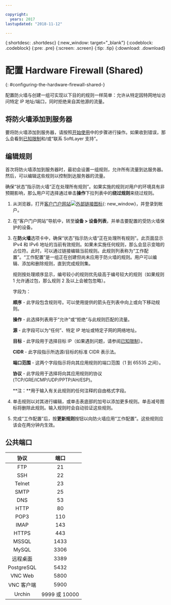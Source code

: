 ```yaml
---

copyright:
  years: 2017
lastupdated: "2018-11-12"

---
```


{:shortdesc: .shortdesc}
{:new_window: target="_blank"}
{:codeblock: .codeblock}
{:pre: .pre}
{:screen: .screen}
{:tip: .tip}
{:download: .download}

# 配置 Hardware Firewall (Shared)
{: #configuring-the-hardware-firewall-shared-}

配置防火墙与创建一组可实现以下目的的规则一样简单：允许从特定因特网地址访问特定 IP 地址/端口，同时拒绝来自其他源的流量。

## 将防火墙添加到服务器

要将防火墙添加到服务器，请按照[开始使用](/docs/infrastructure/hardware-firewall-shared?topic=hardware-firewall-shared-getting-started-with-hardware-firewall-shared)中的步骤进行操作。如果收到错误，那么会看到[已知限制](/docs/infrastructure/hardware-firewall-shared?topic=hardware-firewall-shared-known-limitations-with-hardware-firewall-shared-)和/或“联系 SoftLayer 支持”。

## 编辑规则

首次将防火墙添加到服务器时，最初会设置一组规则，允许所有流量到达服务器。然后，可以编辑这些规则以控制到达服务器的流量。

确保“状态”指示防火墙“正在处理所有规则”。如果实施的规则对用户的环境具有非预期影响，那么用户可选择通过单击**操作**下拉列表中的**绕过规则**来绕过规则。

1. 从浏览器，打开[客户门户网站![外部链接图标](../../icons/launch-glyph.svg "外部链接图标")](https://control.softlayer.com/){: new_window}，并登录到帐户。
2. 在“客户门户网站”导航中，转至**设备 > 设备列表**，并单击要配置的受防火墙保护的设备。
3. 在**防火墙**选项卡中，确保“状态”指示防火墙“正在处理所有规则”。此页面显示 IPv4 和 IPv6 地址的当前有效规则。如果未实施任何规则，那么会显示变暗的占位符。此时，可以通过链接编辑当前规则。此规则列表称为“工作配置”。“工作配置”是一组正在创建但尚未应用于防火墙的规则。用户可以编辑、添加和删除规则，直到完成规则集。 

     规则按处理顺序显示，编号较小的规则优先级高于编号较大的规则（如果规则 1 允许通过包，那么规则 2 及以上会被包忽略）。
     
     字段为：

      **顺序** - 此字段包含规则号。可以使用提供的箭头在列表中向上或向下移动规则。
      
      **操作** - 此选择列表用于“允许”或“拒绝”与此规则匹配的流量。
      
      **源** - 此字段可以为“任何”、特定 IP 地址或特定子网的网络地址。
      
      **目标** - 此字段用于选择目标 IP（如果遇到问题，请参阅[已知限制](/docs/infrastructure/hardware-firewall-shared?topic=hardware-firewall-shared-known-limitations-with-hardware-firewall-shared-)）。
      
      **CIDR** - 此字段指示所选源/目标的标准 CIDR 表示法。
      
      **端口范围** - 这两个字段指示将向其应用规则的端口范围（1 到 65535 之间）。
      
      **协议** - 此字段用于选择将向其应用规则的协议 (TCP/GRE/ICMP/UDP/PPTP/AH/ESP)。
      
      **注：**用于输入有关此规则的任何注释的自由格式字段。

4. 单击规则以对其进行编辑，或单击表底部的加号以添加更多规则。单击减号图标将删除此规则。输入规则时会自动验证这些规则。
5. 完成“工作配置”后，按**更新规则**按钮以向防火墙应用“工作配置”。这些规则应该会在两分钟内生效。

## 公共端口

|协议 |端口|
| :-----: | :-----: |
|FTP|21 |
|SSH |22 |
|Telnet |23 |
|SMTP |25|
|DNS |53 |
|HTTP |80 |
|POP3 |110 |
|IMAP |143 |
|HTTPS |443 |
|MSSQL |1433 |
|MySQL |3306 |
|远程桌面|3389 |
|PostgreSQL|5432 |
|VNC Web |5800 |
|VNC 客户端|5900 |
|Urchin |9999 或 10000 ||
